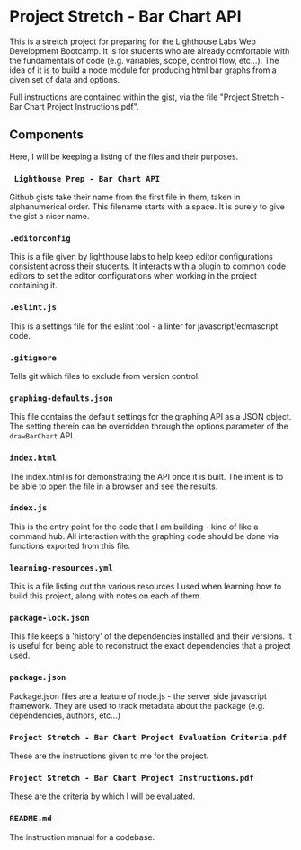 # Project Stretch - Bar Chart API

This is a stretch project for preparing for the Lighthouse Labs Web Development
Bootcamp. It is for students who are already comfortable with the fundamentals
of code (e.g. variables, scope, control flow, etc...). The idea of it is to build
a node module for producing html bar graphs from a given set of data and options.

Full instructions are contained within the gist, via the file "Project Stretch -
 Bar Chart Project Instructions.pdf".

## Components
Here, I will be keeping a listing of the files and their purposes.

### ` Lighthouse Prep - Bar Chart API`
Github gists take their name from the first file in them, taken in alphanumerical
order. This filename starts with a space. It is purely to give the gist a nicer name.

### `.editorconfig`
This is a file given by lighthouse labs to help keep editor configurations consistent
across their students. It interacts with a plugin to common code editors to set the
editor configurations when working in the project containing it.

### `.eslint.js`
This is a settings file for the eslint tool - a linter for javascript/ecmascript
code.

### `.gitignore`
Tells git which files to exclude from version control.

### `graphing-defaults.json`
This file contains the default settings for the graphing API as a JSON object. The
setting therein can be overridden through the options parameter of the `drawBarChart`
API.

### `index.html`
The index.html is for demonstrating the API once it is built. The intent is to be
able to open the file in a browser and see the results.

### `index.js`
This is the entry point for the code that I am building - kind of like a command
hub. All interaction with the graphing code should be done via functions exported
from this file.

### `learning-resources.yml`
This is a file listing out the various resources I used when learning how to build
this project, along with notes on each of them.

### `package-lock.json`
This file keeps a 'history' of the dependencies installed and their versions. It is
useful for being able to reconstruct the exact dependencies that a project used.

### `package.json`
Package.json files are a feature of node.js - the server side javascript framework.
They are used to track metadata about the package (e.g. dependencies, authors, etc...)

### `Project Stretch - Bar Chart Project Evaluation Criteria.pdf`
These are the instructions given to me for the project.

### `Project Stretch - Bar Chart Project Instructions.pdf`
These are the criteria by which I will be evaluated.

### `README.md`
The instruction manual for a codebase.
